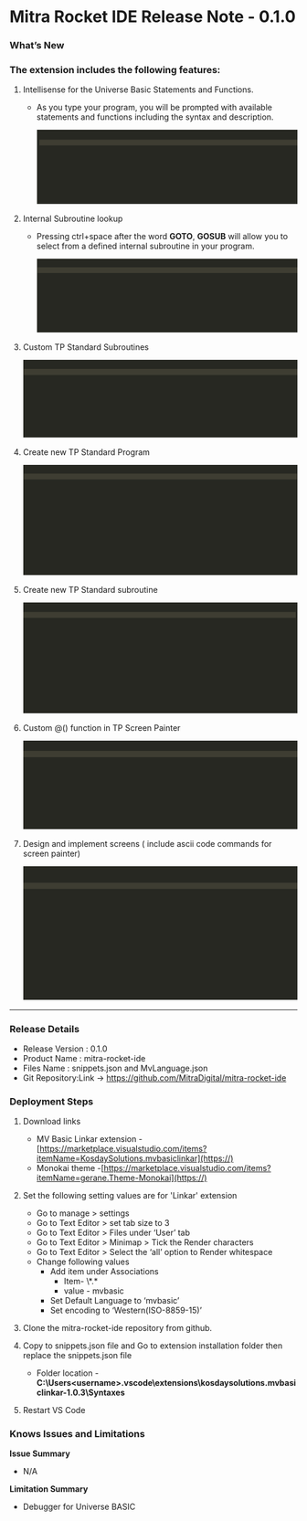﻿# **Mitra Rocket IDE  Release Note - 0.1.0**

### **What’s New**

### The extension includes the following features:

1. Intellisense for the Universe Basic Statements and Functions.

   * As you type your program, you will be prompted with available statements and  functions including the syntax and description.

     ![](1.gif)
2. Internal Subroutine lookup

   * Pressing ctrl+space after the word **GOTO**, **GOSUB** will allow you to select from a defined internal subroutine in your program.

     ![](2.gif)
3. Custom TP Standard Subroutines

   ![](3.gif)
4. Create new TP Standard Program

   ![](4.gif)
5. Create new TP Standard subroutine

   ![](5.gif)
6. Custom @() function in TP Screen Painter

   ![](6.gif)
7. Design and implement screens ( include ascii code commands for screen painter)

   ![](7.gif)

---

### **Release Details**

- Release Version : 0.1.0
- Product Name : mitra-rocket-ide
- Files Name : snippets.json and MvLanguage.json
- Git Repository:Link -> https://github.com/MitraDigital/mitra-rocket-ide

### **Deployment Steps**

1. Download links

   * MV Basic Linkar extension -[https://marketplace.visualstudio.com/items?itemName=KosdaySolutions.mvbasiclinkar](https://)
   * Monokai theme -[https://marketplace.visualstudio.com/items?itemName=gerane.Theme-Monokai](https://)
2. Set the following setting values are for 'Linkar' extension

   * Go to manage > settings
   * Go to Text Editor > set tab size to 3
   * Go to Text Editor > Files under ‘User’ tab
   * Go to Text Editor > Minimap > Tick the Render characters
   * Go to Text Editor > Select the ‘all’ option to Render whitespace
   * Change following values
     * Add item under Associations
       * Item- \\*.\*
       * value - mvbasic
     * Set Default Language to ‘mvbasic’
     * Set encoding to ‘Western(ISO-8859-15)’
3. Clone the mitra-rocket-ide repository from github.
4. Copy to snippets.json file and Go to extension installation folder then replace the snippets.json file

   * Folder location - **C:\Users\<username>\.vscode\extensions\kosdaysolutions.mvbasiclinkar-1.0.3\Syntaxes**
5. Restart VS Code

### **Knows Issues and Limitations**

**Issue Summary**

- N/A

**Limitation Summary**

- Debugger for Universe BASIC
